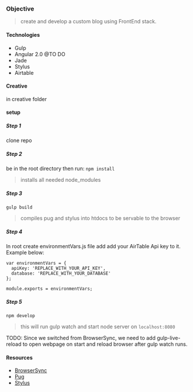 ### Objective
> create and develop a custom blog using FrontEnd stack.

#### Technologies
* Gulp
* Angular 2.0 @TO DO
* Jade
* Stylus
* Airtable

#### Creative
in creative folder

#### setup
##### Step 1
clone repo

##### Step 2
be in the root directory then run:
``` npm install ```
> installs all needed node_modules

##### Step 3
``` gulp build ```
> compiles pug and stylus into htdocs to be servable to the browser

##### Step 4
In root create environmentVars.js file add add your AirTable Api key to it. Example below:
```
var environmentVars = {
  apiKey: 'REPLACE_WITH_YOUR_API_KEY',
  database: 'REPLACE_WITH_YOUR_DATABASE'
};

module.exports = environmentVars;

```

##### Step 5
``` npm develop ```
> this will run gulp watch and start node server on `localhost:8080`

TODO: Since we switched from BrowserSync, we need to add gulp-live-reload to open 
webpage on start and reload browser after gulp watch runs.

#### Resources
* [BrowserSync](https://browsersync.io/docs/gulp)
* [Pug](https://pugjs.org/api/getting-started.html)
* [Stylus](http://stylus-lang.com/)
